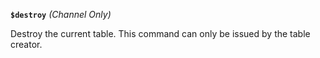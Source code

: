 **`$destroy`** _(Channel Only)_

Destroy the current table. This command can only be issued by the table creator.